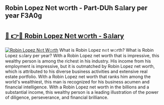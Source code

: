 ## Robin Lopez N𝚎t w𝚘rth - Part-DUh S𝚊lary per year F3A0g

# <h2><a href="http://gc1fh1.nevu.top/?p=Robin+Lopez">🔗 👉🔴 Robin Lopez N𝚎t w𝚘rth - S𝚊lary</a></h2>

[![Robin Lopez N𝚎t W𝚘rth](https://i.imgur.com/Oavwk0R.jpeg)](http://gc1fh1.nevu.top/?p=Robin+Lopez)
What is Robin Lopez n𝚎t w𝚘rth? What is Robin Lopez s𝚊lary per year?
With a Robin Lopez net worth that is impressive, this wealthy person is among the richest in his industry. His income from his employment is impressive, but it is outmatched by Robin Lopez net worth, which is attributed to his diverse business activities and extensive real estate portfolio. With a Robin Lopez net worth that ranks him among the world's wealthiest, this man is recognized for his business acumen and financial intelligence. With a Robin Lopez net worth in the billions and a substantial income, this wealthy person is a leading illustration of the power of diligence, perseverance, and financial brilliance.
